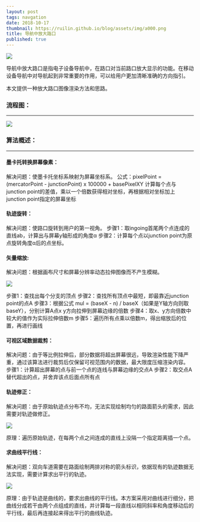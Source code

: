 ```yaml
---
layout: post
tags: navgation
date: 2018-10-17
thumbnail: https://ruilin.github.io/blog/assets/img/a000.png
title: 导航中放大路口
published: true
---
```


![](https://ruilin.github.io/blog/assets/img/a000.png)

导航中放大路口是指电子设备导航中，在路口对当前路口放大显示的功能。在移动设备导航中对导航起到非常重要的作用，可以给用户更加清晰准确的方向指引。

本文提供一种放大路口图像渲染方法和思路。

<!--more-->

### 流程图：

---

![](https://ruilin.github.io/blog/assets/img/a001.png)

### 算法概述：

---

#### 墨卡托转换屏幕像素：
解决问题：使墨卡托坐标系映射为屏幕坐标系。
公式：pixelPoint = (mercatorPoint - junctionPoint) x 100000 + basePixelXY
计算每个点与junction point的差值，乘以一个倍数获得相对坐标，再根据相对坐标加上junction point指定的屏幕坐标

#### 轨迹旋转：

解决问题：使路口旋转到用户的第一视角。
步骤1：取ingoing首尾两个点连成的直线ab，计算出与屏幕y轴形成的角度α
步骤2：计算每个点以junction point为原点旋转角度α后的点坐标。

#### 矢量缩放:
解决问题：根据画布尺寸和屏幕分辨率动态拉伸图像而不产生模糊。

![](https://ruilin.github.io/blog/assets/img/a002.png)

步骤1：查找出每个分支的顶点
步骤2：查找所有顶点中最短，即最靠近junction point的点A
步骤3：根据公式 mul = (baseX - n) / baseX（如果是Y轴方向则取baseY），分别计算A点x y方向拉伸到屏幕边缘的倍数
步骤4：取x、y方向倍数中较大的值作为实际拉伸倍数m
步骤5：遍历所有点乘以倍数m，得出缩放后的位置，再进行画线

#### 可视区域数据裁剪：
解决问题：由于等比例拉伸后，部分数据将超出屏幕很远，导致渲染性能下降严重，通过该算法进行裁剪后仅保留可视范围内的数据，最大限度压缩渲染内容。
步骤1：计算超出屏幕的点与前一个点的连线与屏幕边缘的交点A
步骤2：取交点A替代超出的点，并舍弃该点后面点所有点

#### 轨迹修正：
解决问题：由于原始轨迹点分布不均，无法实现绘制均匀的路面箭头的需求，因此需要对轨迹做修正。

![](https://ruilin.github.io/blog/assets/img/a003.png)

原理：遍历原始轨迹，在每两个点之间连成的直线上没隔一个指定距离插一个点。

#### 求曲线平行线：
解决问题：双向车道需要在路面绘制两排对称的箭头标识，依据现有的轨迹数据无法实现，需要计算求出平行的轨迹。

![](https://ruilin.github.io/blog/assets/img/a004.png)

原理：由于轨迹是曲线的，要求出曲线的平行线。本方案采用对曲线进行细分，把曲线分成若干由两个点组成的直线，并计算每一段直线以相同斜率和角度移动后的平行线，最后再连接起来得出平行的曲线轨迹。
